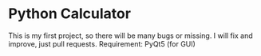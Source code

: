# Python Calculator
This is my first project, so there will be many bugs or missing. I will fix and improve, just pull requests.
Requirement: PyQt5 (for GUI)
